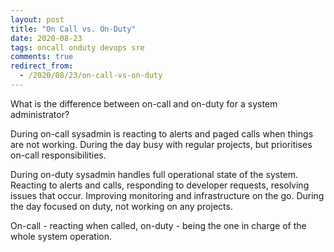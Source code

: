 ```yaml
---
layout: post
title: "On Call vs. On-Duty"
date: 2020-08-23
tags: oncall onduty devops sre
comments: true
redirect_from:
  - /2020/08/23/on-call-vs-on-duty
---
```

What is the difference between on-call and on-duty for a system administrator?

During on-call sysadmin is reacting to alerts and paged calls when  things are not working. During the day busy with regular projects, but  prioritises on-call responsibilities.

During on-duty sysadmin handles full operational state of the system.  Reacting to alerts and calls, responding to developer requests,  resolving issues that occur. Improving monitoring and infrastructure on the go. During the day focused on duty, not working on any projects.

On-call - reacting when called, on-duty - being the one in charge of the whole system operation.
